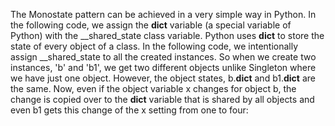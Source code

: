 The Monostate pattern can be achieved in a very simple way in Python. In the
following code, we assign the __dict__ variable (a special variable of Python) with
the __shared_state class variable. Python uses __dict__ to store the state of every
object of a class. In the following code, we intentionally assign __shared_state to
all the created instances. So when we create two instances, 'b' and 'b1', we get two
different objects unlike Singleton where we have just one object. However, the object
states, b.__dict__ and b1.__dict__ are the same. Now, even if the object variable
x changes for object b, the change is copied over to the __dict__ variable that is
shared by all objects and even b1 gets this change of the x setting from one to four: